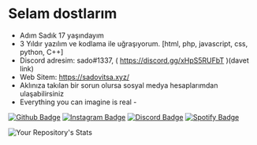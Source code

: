 # Selam dostlarım
- Adım Sadık 17 yaşındayım
- 3 Yıldır yazılım ve kodlama ile uğraşıyorum. [html, php, javascript, css, python, C++]
- Discord adresim: sado#1337, ( https://discord.gg/xHpS5RUFbT )(davet link)
- Web Sitem: https://sadovitsa.xyz/
- Aklınıza takılan bir sorun olursa sosyal medya hesaplarımdan ulaşabilirsiniz
- Everything you can imagine is real -

[![Github Badge](https://img.shields.io/badge/-Github-000?style=quare&labelColor=000&logo=Github&logoColor=white&link=link)](https://github.com/sadovitsa)
[![Instagram Badge](https://img.shields.io/badge/-Instagram-C13584?style=flat-quare&labelColor=C13584&logo=instagram&logoColor=white&link=link)](https://www.instagram.com/ichbinsadik/)
[![Discord Badge](https://img.shields.io/badge/-Discord-5865F2?style=flat-quare&labelColor=5865F2&logo=discord&logoColor=white&link=link)](link)
[![Spotify Badge](https://img.shields.io/badge/-Spotify-1ED760?style=flat-quare&labelColor=1ED760&logo=spotify&logoColor=white&link=link)](https://open.spotify.com/user/31dibld5mo7nkq54mfpw65xqj2xu?si=190f87af9fae4c35&nd=1)

![Your Repository's Stats](https://github-readme-stats.vercel.app/api?username=sadovitsa&show_icons=true)
